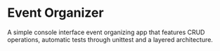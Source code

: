 # Event Organizer

A simple console interface event organizing app that features CRUD operations, automatic tests through unittest and a layered architecture.
